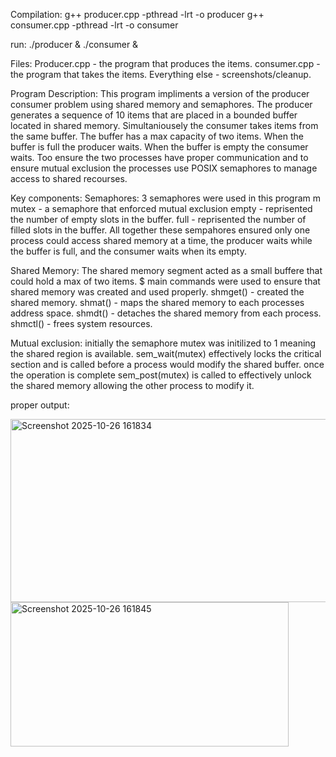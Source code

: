 Compilation: 
g++ producer.cpp -pthread -lrt -o producer
g++ consumer.cpp -pthread -lrt -o consumer

run:
./producer & ./consumer &

Files: Producer.cpp - the program that produces the items. consumer.cpp - the program that takes the items. Everything else - screenshots/cleanup.

Program Description:
This program impliments a version of the producer consumer problem using shared memory and semaphores. The producer generates a sequence of 10 items that are placed in a bounded buffer located in shared memory. Simultaniousely the consumer takes items from the same buffer. The buffer has a max capacity of two items. When the buffer is full the producer waits. When the buffer is empty the consumer waits. Too ensure the two processes have proper communication and to ensure mutual exclusion the processes use POSIX semaphores to manage access to shared recourses.

Key components: 
Semaphores: 3 semaphores were used in this program m
mutex - a semaphore that enforced mutual exclusion
empty - reprisented the number of empty slots in the buffer.
full - reprisented the number of filled slots in the buffer.
All together these sempahores ensured only one process could access shared memory at a time, the producer waits while the buffer is full, and the consumer waits when its empty.

Shared Memory:
The shared memory segment acted as a small buffere that could hold a max of two items. $ main commands were used to ensure that shared memory was created and used properly.
shmget() - created the shared memory.
shmat() - maps the shared memory to each processes address space.
shmdt() - detaches the shared memory from each process.
shmctl() - frees system resources.

Mutual exclusion:
initially the semaphore mutex was initilized to 1 meaning the shared region is available.
sem_wait(mutex) effectively locks the critical section and is called before a process would modify the shared buffer.
once the operation is complete sem_post(mutex) is called to effectively unlock the shared memory allowing the other process to modify it.

proper output:

<img width="534" height="293" alt="Screenshot 2025-10-26 161834" src="https://github.com/user-attachments/assets/0a68a509-f0ee-4fda-a768-62b1c9b3d88e" />
<img width="445" height="231" alt="Screenshot 2025-10-26 161845" src="https://github.com/user-attachments/assets/6e65b1dd-222c-423f-acac-15c8ebeaf5c9" />
